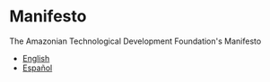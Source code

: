 # Manifesto
The Amazonian Technological Development Foundation's Manifesto

- [English](./English.md)
- [Español](./Espanol.md)

